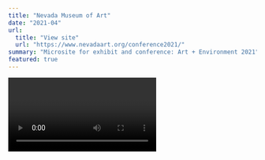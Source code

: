 ```yaml
---
title: "Nevada Museum of Art"
date: "2021-04"
url:
  title: "View site"
  url: "https://www.nevadaart.org/conference2021/"
summary: "Microsite for exhibit and conference: Art + Environment 2021"
featured: true
---
```


<Video source="/images/projects/nevada-museum-of-art/overview.mp4" />

In early 2021, I was contacted by frequent collaborator [Zeke Wattles](https://zeke.studio) and [ArtCenter](https://www.artcenter.edu/) director [Brad Bartlett](http://bradbartlett.com). They invited me to participate in the process of designing and building a microsite for [Nevada Museum of Art's](https://nevadaart.org/) upcoming [conference]("https://www.nevadaart.org/conference2021/"), Art + Environment — Land Art: Past, Present, Futures. We would be working with [Amy Oppio](https://www.linkedin.com/in/amy-oppio-15a27932/), COO and Deputy Director of the museum.

I was specifically asked to join because of my past work building interactive, generative experiences for digital and physical environments. This project was a great opportunity to bridge the often-exclusive domains of physical land art and digital interactivity.

# Design concepts

Over several weeks the group met to discuss technical requirements (conference speakers, times, etc) and broader themes (land as art, shifting environments, etc). Since the theme of the exhibit was land art, we wanted to make the user experience reflective of that - to bring site visitors into the land space, instead of leaving them statically in-place behind a screen.

To make the site more expressive and interactive than a traditional website, we employed generative design philosophies - connecting unexpected pairings of inputs and outputs - to produce a site unlike any other. Through much experimentation and discussion we landed on several key details that brought the site to life:

## Windspeed flag

<Video source="/images/projects/nevada-museum-of-art/windspeed.mp4" />

We access a realtime weather API to determine the current windspeed in Reno, NV (where Nevada Museum of Art is located), and use that value to dynamically move a digital flag on the user's screen. The flag is unique for each visitor, and for each visit. Viewing the site at 9am would likely be very different from visiting at 9pm; during a rainstorm would be different from during a sunny day.

The digital flag responds dynamically to the real world and brings that connection to visitors, no matter where they are physically located. In the same way that a physical flag would reflect its environmental conditions and visually convey that information to a nearby viewer, our digital flag conveys information to site visitors, allowing them to step into a world they otherwise wouldn't be able to access without a plane ticket.

## Perspective text

<Video source="/images/projects/nevada-museum-of-art/text.mp4" />

To further bring users into the space, we use their current pointer position to adjust the perspective of header elements. Like people engaging with their environment, direct actions inevitably have side-effects and real impact on space.

Here, the ubiquitous and necessary act of moving a pointing device around a website has the effect of shifting the digital environment. The aim was to incorporate an unobtrusive detail to remind users that they are indeed an active part of their environment, and that space around them is not static, but in fact dynamic and always susceptible to change.

## Dynamic colors

<Video source="/images/projects/nevada-museum-of-art/accents.mp4" />

Finally, the website's accent color gradually shifts as the user scrolls the page. The change is subtle to the point of being nearly imperceptible, as is often the case with changes in physical space. By the time the user reaches the bottom of the page, the primary and secondary accent colors have reached completely different values from where they started.

# Technical details

## Polling for data

In order for windspeed to adjust dynamically even if the user is on the page for a while, an API is polled once per second. The realtime windspeed value is parsed and used to update the flag's current speed.

## Pausing off-canvas animation

Since processing the flag's movement is computationally expensive, we pause all API calls, value calculations, and rendering when the flag is off-screen. This allows us to allocate resources to the flag when it is the prominent design element, then save computational cycles when the user is no longer interacting with the flag. If the flag is scrolled back into view, all behaviors resume as before.

## Using CSS variables

The perspective text and dynamic accent color effects are surprisingly simple to achieve.

For perspective, we have two CSS variables defined: `--rotateX` and `--rotateY`. On `mousemove`, those CSS variable values are updated and the corresponding elements' styles are updated on the fly.

For accent colors, we calculate the scroll position as a percentage of the total document length, and map that value to a 360° hue scale. As the user scrolls, the current hue value is adjusted and the CSS variable value is updated.

# Recognition

## Awards

This project was featured in [Communication Arts](https://www.commarts.com/project/34606/art-environment-conference) as a noteworthy Art/Design contribution. The project went on to win an [award](https://www.instagram.com/p/CicqGWlu32R/) from the same publication.

## Work quality

Amy, who wrote the copy for the conference and represented Nevada Museum of Art throughout the process, had these kind words to share:

> "I just love working with you both. So easy and the work always gets better with each version. Thank you for your patience and attention to detail."
>
> — Amy Oppio
